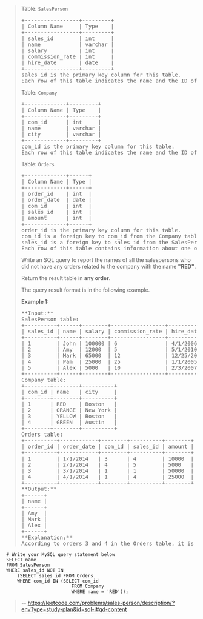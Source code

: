 > Table: `SalesPerson`
> 
> <pre>+-----------------+---------+
> | Column Name     | Type    |
> +-----------------+---------+
> | sales_id        | int     |
> | name            | varchar |
> | salary          | int     |
> | commission_rate | int     |
> | hire_date       | date    |
> +-----------------+---------+
> sales_id is the primary key column for this table.
> Each row of this table indicates the name and the ID of a salesperson alongside their salary, commission rate, and hire date.
> </pre>
> 
> Table: `Company`
> 
> <pre>+-------------+---------+
> | Column Name | Type    |
> +-------------+---------+
> | com_id      | int     |
> | name        | varchar |
> | city        | varchar |
> +-------------+---------+
> com_id is the primary key column for this table.
> Each row of this table indicates the name and the ID of a company and the city in which the company is located.
> </pre>
> 
> Table: `Orders`
> 
> <pre>+-------------+------+
> | Column Name | Type |
> +-------------+------+
> | order_id    | int  |
> | order_date  | date |
> | com_id      | int  |
> | sales_id    | int  |
> | amount      | int  |
> +-------------+------+
> order_id is the primary key column for this table.
> com_id is a foreign key to com_id from the Company table.
> sales_id is a foreign key to sales_id from the SalesPerson table.
> Each row of this table contains information about one order. This includes the ID of the company, the ID of the salesperson, the date of the order, and the amount paid.
> </pre>
> 
> Write an SQL query to report the names of all the salespersons who did not have any orders related to the company with the name **"RED"**.
> 
> Return the result table in **any order**.
> 
> The query result format is in the following example.
> 
> **Example 1:**
> 
> <pre>**Input:** 
> SalesPerson table:
> +----------+------+--------+-----------------+------------+
> | sales_id | name | salary | commission_rate | hire_date  |
> +----------+------+--------+-----------------+------------+
> | 1        | John | 100000 | 6               | 4/1/2006   |
> | 2        | Amy  | 12000  | 5               | 5/1/2010   |
> | 3        | Mark | 65000  | 12              | 12/25/2008 |
> | 4        | Pam  | 25000  | 25              | 1/1/2005   |
> | 5        | Alex | 5000   | 10              | 2/3/2007   |
> +----------+------+--------+-----------------+------------+
> Company table:
> +--------+--------+----------+
> | com_id | name   | city     |
> +--------+--------+----------+
> | 1      | RED    | Boston   |
> | 2      | ORANGE | New York |
> | 3      | YELLOW | Boston   |
> | 4      | GREEN  | Austin   |
> +--------+--------+----------+
> Orders table:
> +----------+------------+--------+----------+--------+
> | order_id | order_date | com_id | sales_id | amount |
> +----------+------------+--------+----------+--------+
> | 1        | 1/1/2014   | 3      | 4        | 10000  |
> | 2        | 2/1/2014   | 4      | 5        | 5000   |
> | 3        | 3/1/2014   | 1      | 1        | 50000  |
> | 4        | 4/1/2014   | 1      | 4        | 25000  |
> +----------+------------+--------+----------+--------+
> **Output:** 
> +------+
> | name |
> +------+
> | Amy  |
> | Mark |
> | Alex |
> +------+
> **Explanation:** 
> According to orders 3 and 4 in the Orders table, it is easy to tell that only salesperson John and Pam have sales to company RED, so we report all the other names in the table salesperson.</pre>
>
```
# Write your MySQL query statement below
SELECT name 
FROM SalesPerson 
WHERE sales_id NOT IN 
    (SELECT sales_id FROM Orders
    WHERE com_id IN (SELECT com_id 
                        FROM Company
                        WHERE name = 'RED'));
```
> -- https://leetcode.com/problems/sales-person/description/?envType=study-plan&id=sql-i#qd-content
